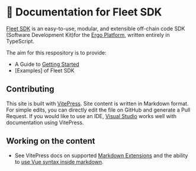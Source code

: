 # 📄 Documentation for Fleet SDK

[Fleet SDK](https://github.com/fleet-sdk/fleet) is an easy-to-use, modular, and extensible off-chain code SDK (Software Development Kit)for the [Ergo Platform](https://ergoplatform.org/en/), written entirely in TypeScript.

The aim for this respository is to provide:

+ A Guide to [Getting Started](https://fleet-sdk.github.io/docs/guide/getting-started)
+ [Examples] of Fleet SDK

## Contributing

This site is built with [VitePress](https://github.com/vuejs/vitepress). Site content is written in Markdown format. For simple edits, you can directly edit the file on GitHub and generate a Pull Request. If you would like to use an IDE, [Visual Studio](https://visualstudio.microsoft.com/) works well with documentation using VitePress.

## Working on the content

- See VitePress docs on supported [Markdown Extensions](https://vitepress.vuejs.org/guide/markdown.html) and the ability to [use Vue syntax inside markdown](https://vitepress.vuejs.org/guide/using-vue.html).

